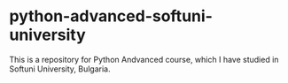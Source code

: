 # python-advanced-softuni-university
This is a repository for Python Andvanced course, which I have studied in Softuni University, Bulgaria.
